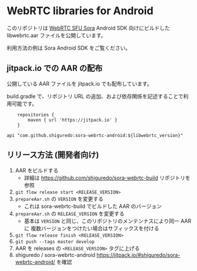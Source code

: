 # WebRTC libraries for Android

このリポジトリは [WebRTC SFU Sora](https://sora.shiguredo.jp) Android SDK 向けにビルドした libwebrtc.aar ファイルを公開しています。

利用方法の例は Sora Android SDK をご覧ください。

## jitpack.io での AAR の配布

公開している AAR ファイルを jitpack.io でも配布しています。

build.gradle で、リポジトリ URL の追加、および依存関係を記述することで利用可能です。

```
    repositories {
        maven { url 'https://jitpack.io' }
    }
```


```
api "com.github.shiguredo:sora-webrtc-android:${libwebrtc_version}"
```

## リリース方法 (開発者向け)

1. AAR をビルドする
   - 詳細は https://github.com/shiguredo/sora-webrtc-build リポジトリを参照
2. `git flow release start <RELEASE_VERSION>`
3. `prepareAar.sh` の `VERSION` を変更する
   - これは sora-webrtc-build でビルドした AAR のバージョン
4. `prepareAar.sh` の `RELEASE_VERSION` を変更する
   - 基本は `VERSION` と同じ、このリポジトリのメンテンナスにより同一 AAR に
     複数バージョンをつけたい場合はサフィックスを付ける
5. `git flow release finish <RELEASE_VERSION>`
6. `git push --tags master develop`
7. AAR を releases の `<RELEASE_VERSION>` タグに上げる
8. shiguredo / sora-webrtc-android https://jitpack.io/#shiguredo/sora-webrtc-android/ を確認
